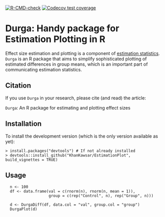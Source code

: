 <!-- badges: start -->
[![R-CMD-check](https://github.com/KhanKawsar/EstimationPlot/workflows/R-CMD-check/badge.svg)](https://github.com/KhanKawsar/EstimationPlot/actions)
[![Codecov test coverage](https://codecov.io/gh/KhanKawsar/EstimationPlot/branch/main/graph/badge.svg)](https://app.codecov.io/gh/KhanKawsar/EstimationPlot?branch=main)
<!-- badges: end -->


# Durga: Handy package for Estimation Plotting in R

Effect size estimation and plotting is a component of [estimation statistics](https://en.wikipedia.org/wiki/Estimation_statistics). `Durga` is an R package that aims to simplify sophisticated plotting of estimated differences in group means, which is an important part of communicating estimation statistics.

## Citation

If you use `Durga` in your research, please cite (and read) the article:

`Durga`: An R package for estimating and plotting effect sizes 

## Installation

To install the development version (which is the only version available as yet):

    > install.packages("devtools") # If not already installed
    > devtools::install_github("KhanKawsar/EstimationPlot", build_vignettes = TRUE)

## Usage


```{R}
  n <- 100
  df <- data.frame(val = c(rnorm(n), rnorm(n, mean = 1)),
                   group = c(rep("Control", n), rep("Group", n)))

  d <- DurgaDiff(df, data.col = "val", group.col = "group")
  DurgaPlot(d)
```
